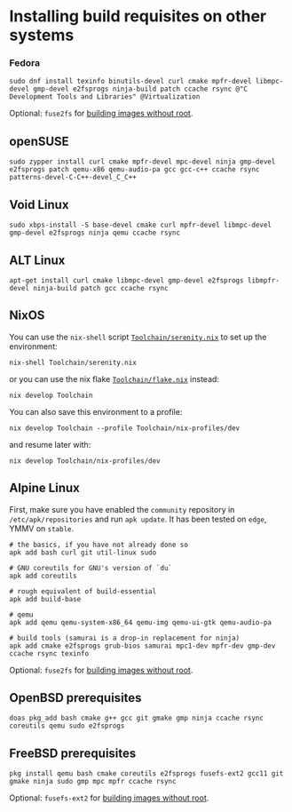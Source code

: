 # Installing build requisites on other systems

### Fedora

```console
sudo dnf install texinfo binutils-devel curl cmake mpfr-devel libmpc-devel gmp-devel e2fsprogs ninja-build patch ccache rsync @"C Development Tools and Libraries" @Virtualization
```
Optional: `fuse2fs` for [building images without root](https://github.com/SerenityOS/serenity/pull/11224).

## openSUSE

```console
sudo zypper install curl cmake mpfr-devel mpc-devel ninja gmp-devel e2fsprogs patch qemu-x86 qemu-audio-pa gcc gcc-c++ ccache rsync patterns-devel-C-C++-devel_C_C++
```

## Void Linux

```console
sudo xbps-install -S base-devel cmake curl mpfr-devel libmpc-devel gmp-devel e2fsprogs ninja qemu ccache rsync
```

## ALT Linux

```console
apt-get install curl cmake libmpc-devel gmp-devel e2fsprogs libmpfr-devel ninja-build patch gcc ccache rsync
```

## NixOS

You can use the `nix-shell` script [`Toolchain/serenity.nix`](../Toolchain/serenity.nix) to set up the environment:

```console
nix-shell Toolchain/serenity.nix
```

or you can use the nix flake [`Toolchain/flake.nix`](../Toolchain/serenity.nix) instead:

```console
nix develop Toolchain
```

You can also save this environment to a profile:

```
nix develop Toolchain --profile Toolchain/nix-profiles/dev 
```

and resume later with:

```
nix develop Toolchain/nix-profiles/dev
```

## Alpine Linux

First, make sure you have enabled the `community` repository in `/etc/apk/repositories` and run `apk update`. It has been tested on `edge`, YMMV on `stable`.

```console
# the basics, if you have not already done so
apk add bash curl git util-linux sudo

# GNU coreutils for GNU's version of `du`
apk add coreutils

# rough equivalent of build-essential
apk add build-base

# qemu
apk add qemu qemu-system-x86_64 qemu-img qemu-ui-gtk qemu-audio-pa

# build tools (samurai is a drop-in replacement for ninja)
apk add cmake e2fsprogs grub-bios samurai mpc1-dev mpfr-dev gmp-dev ccache rsync texinfo
```
Optional: `fuse2fs` for [building images without root](https://github.com/SerenityOS/serenity/pull/11224).

## OpenBSD prerequisites

```console
doas pkg_add bash cmake g++ gcc git gmake gmp ninja ccache rsync coreutils qemu sudo e2fsprogs
```

## FreeBSD prerequisites

```console
pkg install qemu bash cmake coreutils e2fsprogs fusefs-ext2 gcc11 git gmake ninja sudo gmp mpc mpfr ccache rsync
```
Optional: `fusefs-ext2` for [building images without root](https://github.com/SerenityOS/serenity/pull/11224).
